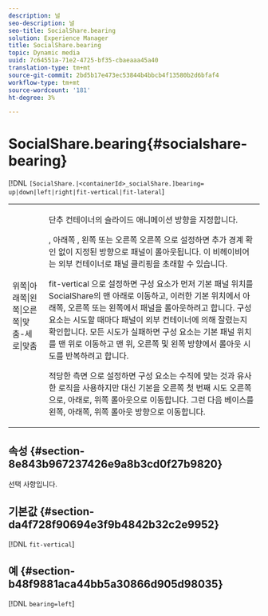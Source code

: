 ```yaml
---
description: 널
seo-description: 널
seo-title: SocialShare.bearing
solution: Experience Manager
title: SocialShare.bearing
topic: Dynamic media
uuid: 7c64551a-71e2-4725-bf35-cbaeaaa45a40
translation-type: tm+mt
source-git-commit: 2bd5b17e473ec53844b4bbcb4f13580b2d6bfaf4
workflow-type: tm+mt
source-wordcount: '181'
ht-degree: 3%

---
```



# SocialShare.bearing{#socialshare-bearing}

[!DNL `[SocialShare.|<containerId>_socialShare.]bearing= up|down|left|right|fit-vertical|fit-lateral`]

<table id="table_0002BE81371D4E16A56FBEDD13FDF3C2"> 
 <tbody> 
  <tr> 
   <td colname="col1"> <p> <span class="codeph"> 위쪽|아래쪽|왼쪽|오른쪽|맞춤-세로|맞춤  </span> </p> </td> 
   <td colname="col2"> <p> 단추 컨테이너의 슬라이드 애니메이션 방향을 지정합니다. </p> <p> <span class="codeph">, </span> 아래쪽 <span class="codeph">, </span> 왼쪽 <span class="codeph"> 또는 오른쪽 </span> 오른쪽 <span class="codeph">으로 설정하면 추가 경계 확인 없이 지정된 방향으로 패널이 롤아웃됩니다. </span> 이 비헤이비어는 외부 컨테이너로 패널 클리핑을 초래할 수 있습니다. </p> <p><span class="codeph"> fit-vertical </span>으로 설정하면 구성 요소가 먼저 기본 패널 위치를 SocialShare의 맨 아래로 이동하고, 이러한 기본 위치에서 아래쪽, 오른쪽 또는 왼쪽에서 패널을 롤아웃하려고 합니다. 구성 요소는 시도할 때마다 패널이 외부 컨테이너에 의해 잘렸는지 확인합니다. 모든 시도가 실패하면 구성 요소는 기본 패널 위치를 맨 위로 이동하고 맨 위, 오른쪽 및 왼쪽 방향에서 롤아웃 시도를 반복하려고 합니다. </p> <p><span class="codeph"> 적당한 측면 </span>으로 설정하면 구성 요소는 수직에 맞는 것과 유사한 로직을 사용하지만 대신 기본을 오른쪽 첫 번째 시도 오른쪽으로, 아래로, 위쪽 롤아웃으로 이동합니다. 그런 다음 베이스를 왼쪽, 아래쪽, 위쪽 롤아웃 방향으로 이동합니다. </p> </td> 
  </tr> 
 </tbody> 
</table>

## 속성 {#section-8e843b967237426e9a8b3cd0f27b9820}

선택 사항입니다.

## 기본값 {#section-da4f728f90694e3f9b4842b32c2e9952}

[!DNL `fit-vertical`]

## 예 {#section-b48f9881aca44bb5a30866d905d98035}

[!DNL `bearing=left`]
